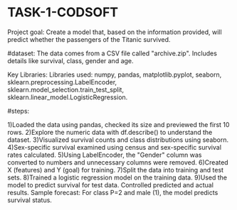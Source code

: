 # TASK-1-CODSOFT
Project goal:
Create a model that, based on the information provided, will predict whether the passengers of the Titanic survived.

#dataset:
The data comes from a CSV file called "archive.zip". Includes details like survival, class, gender and age.

Key Libraries:
Libraries used: numpy, pandas, matplotlib.pyplot, seaborn, sklearn.preprocessing.LabelEncoder, sklearn.model_selection.train_test_split, sklearn.linear_model.LogisticRegression.

#steps:

1)Loaded the data using pandas, checked its size and previewed the first 10 rows.
2)Explore the numeric data with df.describe() to understand the dataset.
3)Visualized survival counts and class distributions using seaborn.
4)Sex-specific survival examined using census and sex-specific survival rates calculated.
5)Using LabelEncoder, the "Gender" column was converted to numbers and unnecessary columns were removed.
6)Created X (features) and Y (goal) for training.
7)Split the data into training and test sets.
8)Trained a logistic regression model on the training data.
9)Used the model to predict survival for test data.
Controlled predicted and actual results.
Sample forecast:
For class P=2 and male (1), the model predicts survival status.
